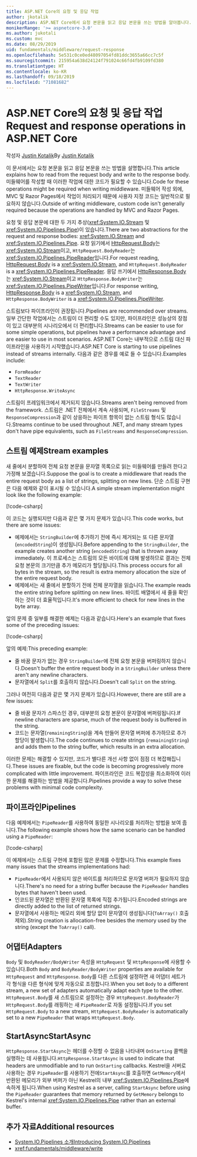 ```yaml
---
title: ASP.NET Core의 요청 및 응답 작업
author: jkotalik
description: ASP.NET Core에서 요청 본문을 읽고 응답 본문을 쓰는 방법을 알아봅니다.
monikerRange: '>= aspnetcore-3.0'
ms.author: jukotali
ms.custom: mvc
ms.date: 08/29/2019
uid: fundamentals/middleware/request-response
ms.openlocfilehash: 5e531c0ce0ed48097054fd81ddc3655a66cc7c5f
ms.sourcegitcommit: 215954a638d24124f791024c66fd4fb9109fd380
ms.translationtype: HT
ms.contentlocale: ko-KR
ms.lasthandoff: 09/18/2019
ms.locfileid: "71081682"
---
```

# <a name="request-and-response-operations-in-aspnet-core"></a><span data-ttu-id="3dba5-103">ASP.NET Core의 요청 및 응답 작업</span><span class="sxs-lookup"><span data-stu-id="3dba5-103">Request and response operations in ASP.NET Core</span></span>

<span data-ttu-id="3dba5-104">작성자 [Justin Kotalik](https://github.com/jkotalik)</span><span class="sxs-lookup"><span data-stu-id="3dba5-104">By [Justin Kotalik](https://github.com/jkotalik)</span></span>

<span data-ttu-id="3dba5-105">이 문서에서는 요청 본문을 읽고 응답 본문을 쓰는 방법을 설명합니다.</span><span class="sxs-lookup"><span data-stu-id="3dba5-105">This article explains how to read from the request body and write to the response body.</span></span> <span data-ttu-id="3dba5-106">미들웨어를 작성할 때 이러한 작업에 대한 코드가 필요할 수 있습니다.</span><span class="sxs-lookup"><span data-stu-id="3dba5-106">Code for these operations might be required when writing middleware.</span></span> <span data-ttu-id="3dba5-107">미들웨어 작성 외에, MVC 및 Razor Pages에서 작업이 처리되기 때문에 사용자 지정 코드는 일반적으로 필요하지 않습니다.</span><span class="sxs-lookup"><span data-stu-id="3dba5-107">Outside of writing middleware, custom code isn't generally required because the operations are handled by MVC and Razor Pages.</span></span>

<span data-ttu-id="3dba5-108">요청 및 응답 본문에 대한 두 가지 추상(<xref:System.IO.Stream> 및 <xref:System.IO.Pipelines.Pipe>)이 있습니다.</span><span class="sxs-lookup"><span data-stu-id="3dba5-108">There are two abstractions for the request and response bodies: <xref:System.IO.Stream> and <xref:System.IO.Pipelines.Pipe>.</span></span> <span data-ttu-id="3dba5-109">요청 읽기에서 [HttpRequest.Body](xref:Microsoft.AspNetCore.Http.HttpRequest.Body)는 <xref:System.IO.Stream>이고, `HttpRequest.BodyReader`는 <xref:System.IO.Pipelines.PipeReader>입니다.</span><span class="sxs-lookup"><span data-stu-id="3dba5-109">For request reading, [HttpRequest.Body](xref:Microsoft.AspNetCore.Http.HttpRequest.Body) is a <xref:System.IO.Stream>, and `HttpRequest.BodyReader` is a <xref:System.IO.Pipelines.PipeReader>.</span></span> <span data-ttu-id="3dba5-110">응답 쓰기에서 [HttpResponse.Body](xref:Microsoft.AspNetCore.Http.HttpResponse.Body)는 <xref:System.IO.Stream>이고 `HttpResponse.BodyWriter`는 <xref:System.IO.Pipelines.PipeWriter>입니다.</span><span class="sxs-lookup"><span data-stu-id="3dba5-110">For response writing, [HttpResponse.Body](xref:Microsoft.AspNetCore.Http.HttpResponse.Body) is a <xref:System.IO.Stream>, and `HttpResponse.BodyWriter` is a <xref:System.IO.Pipelines.PipeWriter>.</span></span>

<span data-ttu-id="3dba5-111">스트림보다 파이프라인이 권장됩니다.</span><span class="sxs-lookup"><span data-stu-id="3dba5-111">Pipelines are recommended over streams.</span></span> <span data-ttu-id="3dba5-112">일부 간단한 작업에서는 스트림이 더 편리할 수도 있지만, 파이프라인은 성능상의 장점이 있고 대부분의 시나리오에서 더 편리합니다.</span><span class="sxs-lookup"><span data-stu-id="3dba5-112">Streams can be easier to use for some simple operations, but pipelines have a performance advantage and are easier to use in most scenarios.</span></span> <span data-ttu-id="3dba5-113">ASP.NET Core는 내부적으로 스트림 대신 파이프라인을 사용하기 시작했습니다.</span><span class="sxs-lookup"><span data-stu-id="3dba5-113">ASP.NET Core is starting to use pipelines instead of streams internally.</span></span> <span data-ttu-id="3dba5-114">다음과 같은 경우를 예로 들 수 있습니다.</span><span class="sxs-lookup"><span data-stu-id="3dba5-114">Examples include:</span></span>

* `FormReader`
* `TextReader`
* `TextWriter`
* `HttpResponse.WriteAsync`

<span data-ttu-id="3dba5-115">스트림이 프레임워크에서 제거되지 않습니다.</span><span class="sxs-lookup"><span data-stu-id="3dba5-115">Streams aren't being removed from the framework.</span></span> <span data-ttu-id="3dba5-116">스트림은 .NET 전체에서 계속 사용되며, `FileStreams` 및 `ResponseCompression`과 같이 상응하는 파이프 항목이 없는 스트림 형식도 많습니다.</span><span class="sxs-lookup"><span data-stu-id="3dba5-116">Streams continue to be used throughout .NET, and many stream types don't have pipe equivalents, such as `FileStreams` and `ResponseCompression`.</span></span>

## <a name="stream-examples"></a><span data-ttu-id="3dba5-117">스트림 예제</span><span class="sxs-lookup"><span data-stu-id="3dba5-117">Stream examples</span></span>

<span data-ttu-id="3dba5-118">새 줄에서 분할하여 전체 요청 본문을 문자열 목록으로 읽는 미들웨어를 만들려 한다고 가정해 보겠습니다.</span><span class="sxs-lookup"><span data-stu-id="3dba5-118">Suppose the goal is to create a middleware that reads the entire request body as a list of strings, splitting on new lines.</span></span> <span data-ttu-id="3dba5-119">단순 스트림 구현은 다음 예제와 같이 표시될 수 있습니다.</span><span class="sxs-lookup"><span data-stu-id="3dba5-119">A simple stream implementation might look like the following example:</span></span>

[!code-csharp[](request-response/samples/3.x/RequestResponseSample/Startup.cs?name=GetListOfStringsFromStream)]

<span data-ttu-id="3dba5-120">이 코드는 실행되지만 다음과 같은 몇 가지 문제가 있습니다.</span><span class="sxs-lookup"><span data-stu-id="3dba5-120">This code works, but there are some issues:</span></span>

* <span data-ttu-id="3dba5-121">예제에서는 `StringBuilder`에 추가하기 전에 즉시 제거되는 또 다른 문자열(`encodedString`)이 생성됩니다.</span><span class="sxs-lookup"><span data-stu-id="3dba5-121">Before appending to the `StringBuilder`, the example creates another string (`encodedString`) that is thrown away immediately.</span></span> <span data-ttu-id="3dba5-122">이 프로세스는 스트림의 모든 바이트에 대해 발생하므로 결과는 전체 요청 본문의 크기만큼 추가 메모리가 할당됩니다.</span><span class="sxs-lookup"><span data-stu-id="3dba5-122">This process occurs for all bytes in the stream, so the result is extra memory allocation the size of the entire request body.</span></span>
* <span data-ttu-id="3dba5-123">예제에서는 새 줄에서 분할하기 전에 전체 문자열을 읽습니다.</span><span class="sxs-lookup"><span data-stu-id="3dba5-123">The example reads the entire string before splitting on new lines.</span></span> <span data-ttu-id="3dba5-124">바이트 배열에서 새 줄을 확인하는 것이 더 효율적입니다.</span><span class="sxs-lookup"><span data-stu-id="3dba5-124">It's more efficient to check for new lines in the byte array.</span></span>

<span data-ttu-id="3dba5-125">앞의 문제 중 일부를 해결한 예제는 다음과 같습니다.</span><span class="sxs-lookup"><span data-stu-id="3dba5-125">Here's an example that fixes some of the preceding issues:</span></span>

[!code-csharp[](request-response/samples/3.x/RequestResponseSample/Startup.cs?name=GetListOfStringsFromStreamMoreEfficient)]

<span data-ttu-id="3dba5-126">앞의 예제:</span><span class="sxs-lookup"><span data-stu-id="3dba5-126">This preceding example:</span></span>

* <span data-ttu-id="3dba5-127">줄 바꿈 문자가 없는 경우 `StringBuilder`에 전체 요청 본문을 버퍼링하지 않습니다.</span><span class="sxs-lookup"><span data-stu-id="3dba5-127">Doesn't buffer the entire request body in a `StringBuilder` unless there aren't any newline characters.</span></span>
* <span data-ttu-id="3dba5-128">문자열에서 `Split`를 호출하지 않습니다.</span><span class="sxs-lookup"><span data-stu-id="3dba5-128">Doesn't call `Split` on the string.</span></span>

<span data-ttu-id="3dba5-129">그러나 여전히 다음과 같은 몇 가지 문제가 있습니다.</span><span class="sxs-lookup"><span data-stu-id="3dba5-129">However, there are still are a few issues:</span></span>

* <span data-ttu-id="3dba5-130">줄 바꿈 문자가 스파스인 경우, 대부분의 요청 본문이 문자열에 버퍼링됩니다.</span><span class="sxs-lookup"><span data-stu-id="3dba5-130">If newline characters are sparse, much of the request body is buffered in the string.</span></span>
* <span data-ttu-id="3dba5-131">코드는 문자열(`remainingString`)을 계속 만들어 문자열 버퍼에 추가하므로 추가 할당이 발생합니다.</span><span class="sxs-lookup"><span data-stu-id="3dba5-131">The code continues to create strings (`remainingString`) and adds them to the string buffer, which results in an extra allocation.</span></span>

<span data-ttu-id="3dba5-132">이러한 문제는 해결할 수 있지만, 코드가 별다른 개선 사항 없이 점점 더 복잡해집니다.</span><span class="sxs-lookup"><span data-stu-id="3dba5-132">These issues are fixable, but the code is becoming progressively more complicated with little improvement.</span></span> <span data-ttu-id="3dba5-133">파이프라인은 코드 복잡성을 최소화하여 이러한 문제를 해결하는 방법을 제공합니다.</span><span class="sxs-lookup"><span data-stu-id="3dba5-133">Pipelines provide a way to solve these problems with minimal code complexity.</span></span>

## <a name="pipelines"></a><span data-ttu-id="3dba5-134">파이프라인</span><span class="sxs-lookup"><span data-stu-id="3dba5-134">Pipelines</span></span>

<span data-ttu-id="3dba5-135">다음 예제에서는 `PipeReader`를 사용하여 동일한 시나리오를 처리하는 방법을 보여 줍니다.</span><span class="sxs-lookup"><span data-stu-id="3dba5-135">The following example shows how the same scenario can be handled using a `PipeReader`:</span></span>

[!code-csharp[](request-response/samples/3.x/RequestResponseSample/Startup.cs?name=GetListOfStringFromPipe)]

<span data-ttu-id="3dba5-136">이 예제에서는 스트림 구현에 포함된 많은 문제를 수정합니다.</span><span class="sxs-lookup"><span data-stu-id="3dba5-136">This example fixes many issues that the streams implementations had:</span></span>

* <span data-ttu-id="3dba5-137">`PipeReader`에서 사용되지 않은 바이트를 처리하므로 문자열 버퍼가 필요하지 않습니다.</span><span class="sxs-lookup"><span data-stu-id="3dba5-137">There's no need for a string buffer because the `PipeReader` handles bytes that haven't been used.</span></span>
* <span data-ttu-id="3dba5-138">인코드된 문자열은 반환된 문자열 목록에 직접 추가됩니다.</span><span class="sxs-lookup"><span data-stu-id="3dba5-138">Encoded strings are directly added to the list of returned strings.</span></span>
* <span data-ttu-id="3dba5-139">문자열에서 사용하는 메모리 외에 할당 없이 문자열이 생성됩니다(`ToArray()` 호출 제외).</span><span class="sxs-lookup"><span data-stu-id="3dba5-139">String creation is allocation-free besides the memory used by the string (except the `ToArray()` call).</span></span>

## <a name="adapters"></a><span data-ttu-id="3dba5-140">어댑터</span><span class="sxs-lookup"><span data-stu-id="3dba5-140">Adapters</span></span>

<span data-ttu-id="3dba5-141">`Body` 및 `BodyReader/BodyWriter` 속성을 `HttpRequest` 및 `HttpResponse`에 사용할 수 있습니다.</span><span class="sxs-lookup"><span data-stu-id="3dba5-141">Both `Body` and `BodyReader/BodyWriter` properties are available for `HttpRequest` and `HttpResponse`.</span></span> <span data-ttu-id="3dba5-142">`Body`를 다른 스트림에 설정하면 새 어댑터 세트가 각 형식을 다른 형식에 맞게 자동으로 조정합니다.</span><span class="sxs-lookup"><span data-stu-id="3dba5-142">When you set `Body` to a different stream, a new set of adapters automatically adapt each type to the other.</span></span> <span data-ttu-id="3dba5-143">`HttpRequest.Body`를 새 스트림으로 설정하는 경우 `HttpRequest.BodyReader`가 `HttpRequest.Body`를 래핑하는 새 `PipeReader`로 자동 설정됩니다.</span><span class="sxs-lookup"><span data-stu-id="3dba5-143">If you set `HttpRequest.Body` to a new stream, `HttpRequest.BodyReader` is automatically set to a new `PipeReader` that wraps `HttpRequest.Body`.</span></span>

## <a name="startasync"></a><span data-ttu-id="3dba5-144">StartAsync</span><span class="sxs-lookup"><span data-stu-id="3dba5-144">StartAsync</span></span>

<span data-ttu-id="3dba5-145">`HttpResponse.StartAsync`는 헤더를 수정할 수 없음을 나타내며 `OnStarting` 콜백을 실행하는 데 사용됩니다.</span><span class="sxs-lookup"><span data-stu-id="3dba5-145">`HttpResponse.StartAsync` is used to indicate that headers are unmodifiable and to run `OnStarting` callbacks.</span></span> <span data-ttu-id="3dba5-146">Kestrel을 서버로 사용하는 경우 `PipeReader`를 사용하기 전에`StartAsync`를 호출하면 `GetMemory`에서 반환된 메모리가 외부 버퍼가 아닌 Kestrel의 내부 <xref:System.IO.Pipelines.Pipe>에 속하게 됩니다.</span><span class="sxs-lookup"><span data-stu-id="3dba5-146">When using Kestrel as a server, calling `StartAsync` before using the `PipeReader` guarantees that memory returned by `GetMemory` belongs to Kestrel's internal <xref:System.IO.Pipelines.Pipe> rather than an external buffer.</span></span>

## <a name="additional-resources"></a><span data-ttu-id="3dba5-147">추가 자료</span><span class="sxs-lookup"><span data-stu-id="3dba5-147">Additional resources</span></span>

* [<span data-ttu-id="3dba5-148">System.IO.Pipelines 소개</span><span class="sxs-lookup"><span data-stu-id="3dba5-148">Introducing System.IO.Pipelines</span></span>](https://devblogs.microsoft.com/dotnet/system-io-pipelines-high-performance-io-in-net/)
* <xref:fundamentals/middleware/write>
